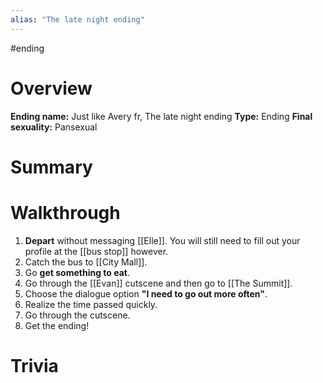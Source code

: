 ```yaml
---
alias: "The late night ending"
---
```

#ending

# Overview
**Ending name:** Just like Avery fr, The late night ending
**Type:** Ending
**Final sexuality:** Pansexual



# Summary


# Walkthrough
1. **Depart** without messaging [[Elle]]. You will still need to fill out your profile at the [[bus stop]] however.
2. Catch the bus to [[City Mall]].
3. Go **get something to eat**.
4. Go through the [[Evan]] cutscene and then go to [[The Summit]].
5. Choose the dialogue option **"I need to go out more often"**.
6. Realize the time passed quickly.
7. Go through the cutscene.
8. Get the ending!

# Trivia